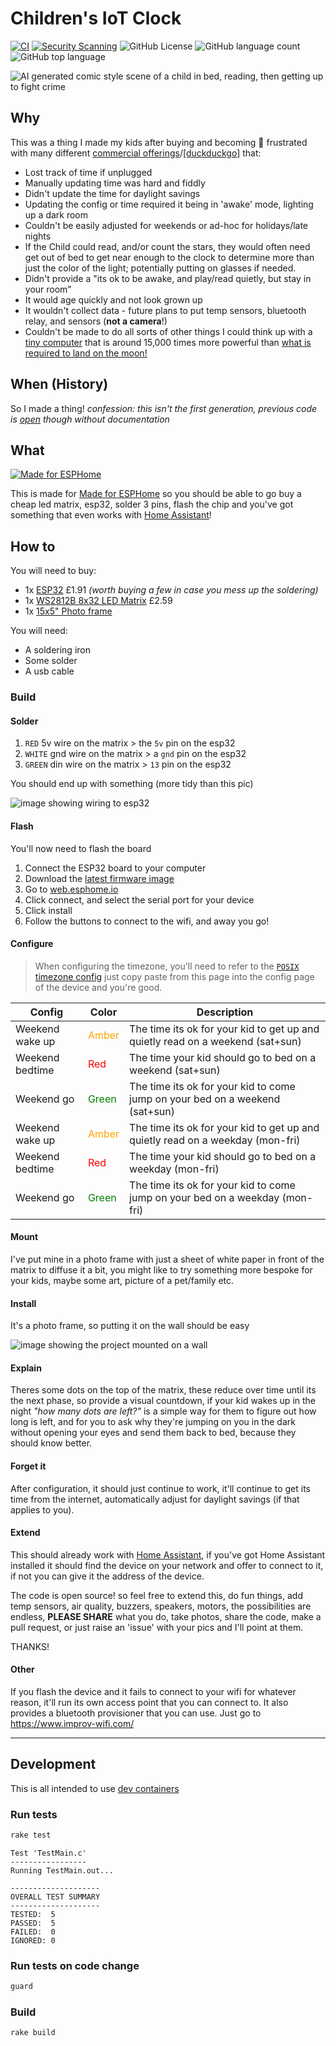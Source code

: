 # Children's IoT Clock
[![CI](https://github.com/chrisns/childrens-clock/actions/workflows/ci.yaml/badge.svg)](https://github.com/chrisns/childrens-clock/actions/workflows/ci.yaml)
[![Security Scanning](https://github.com/chrisns/childrens-clock/actions/workflows/security.yml/badge.svg)](https://github.com/chrisns/childrens-clock/actions/workflows/security.yml)
![GitHub License](https://img.shields.io/github/license/chrisns/childrens-clock)
![GitHub language count](https://img.shields.io/github/languages/count/chrisns/childrens-clock)
![GitHub top language](https://img.shields.io/github/languages/top/chrisns/childrens-clock)

![AI generated comic style scene of a child in bed, reading, then getting up to fight crime](./docs/images/comic.png)

## Why

This was a thing I made my kids after buying and becoming 🤯 frustrated with many different [commercial offerings](https://www.google.com/search?q=childrens+coloured+clock+wake+up&udm=3)/[[duckduckgo]](https://duckduckgo.com/?q=childrens+clock+wake+up&iar=shopping) that:
  - Lost track of time if unplugged
  - Manually updating time was hard and fiddly
  - Didn't update the time for daylight savings
  - Updating the config or time required it being in 'awake' mode, lighting up a dark room
  - Couldn't be easily adjusted for weekends or ad-hoc for holidays/late nights
  - If the Child could read, and/or count the stars, they would often need get out of bed to get near enough to the clock to determine more than just the color of the light; potentially putting on glasses if needed.
  - Didn't provide a "its ok to be awake, and play/read quietly, but stay in your room"
  - It would age quickly and not look grown up
  - It wouldn't collect data - future plans to put temp sensors, bluetooth relay, and sensors (**not a camera**!)
  - Couldn't be made to do all sorts of other things I could think up with a [tiny computer](https://en.wikipedia.org/wiki/ESP32) that is around 15,000 times more powerful than [what is required to land on the moon!](https://en.wikipedia.org/wiki/Apollo_Guidance_Computer)

## When (History)
So I made a thing! _confession: this isn't the first generation, previous code is [open](https://github.com/chrisns/my-esphome-devices/blob/d97260ce4b8e330513456011d3693e02f36b1b73/noahclock.yaml) though without documentation_


## What

[![Made for ESPHome](https://esphome.io/_static/made-for-esphome-black-on-white.svg)](https://esphome.io/guides/made_for_esphome)

This is made for [Made for ESPHome](https://esphome.io/) so you should be able to go buy a cheap led matrix, esp32, solder 3 pins, flash the chip and you've got something that even works with [Home Assistant](https://www.home-assistant.io/)!


## How to

You will need to buy:
  - 1x [ESP32](https://www.aliexpress.com/item/1005006692499859.html) £1.91 _(worth buying a few in case you mess up the soldering)_
  - 1x [WS2812B 8x32 LED Matrix](https://www.aliexpress.com/item/1005002399031444.html) £2.59
  - 1x [15x5" Photo frame](https://www.amazon.co.uk/dp/B0BBPJPFC9)

You will need:
  - A soldering iron
  - Some solder
  - A usb cable

### Build

#### Solder
  1. `RED` 5v wire on the matrix > the `5v` pin on the esp32
  1. `WHITE` gnd wire on the matrix > a `gnd` pin on the esp32
  1. `GREEN` din wire on the matrix > `13` pin on the esp32

You should end up with something (more tidy than this pic)

![image showing wiring to esp32](docs/images/IMG_4181.jpeg)

#### Flash

You'll now need to flash the board
1. Connect the ESP32 board to your computer
1. Download the [latest firmware image](https://github.com/chrisns/childrens-clock/releases/latest/download/firmware-factory.bin)
1. Go to [web.esphome.io](https://web.esphome.io/)
1. Click connect, and select the serial port for your device
1. Click install
1. Follow the buttons to connect to the wifi, and away you go!

#### Configure

> When configuring the timezone, you'll need to refer to the [`POSIX` timezone config](https://github.com/nayarsystems/posix_tz_db/blob/master/zones.csv) just copy paste from this page into the config page of the device and you're good.

| Config          | Color                                   | Description                                                                    |
| --------------- | --------------------------------------- | -------------------------------------------------------------------------------|
| Weekend wake up | <span style="color:orange">Amber</span> | The time its ok for your kid to get up and quietly read on a weekend (sat+sun) |
| Weekend bedtime | <span style="color:red">Red</span>      | The time your kid should go to bed on a weekend (sat+sun)                      |
| Weekend go      | <span style="color:green">Green</span>  | The time its ok for your kid to come jump on your bed on a weekend (sat+sun)   |
| Weekend wake up | <span style="color:orange">Amber</span> | The time its ok for your kid to get up and quietly read on a weekday (mon-fri) |
| Weekend bedtime | <span style="color:red">Red</span>      | The time your kid should go to bed on a weekday (mon-fri)                      |
| Weekend go      | <span style="color:green">Green</span>  | The time its ok for your kid to come jump on your bed on a weekday (mon-fri)   |

#### Mount

I've put mine in a photo frame with just a sheet of white paper in front of the matrix to diffuse it a bit, you might like to try something more bespoke for your kids, maybe some art, picture of a pet/family etc.

#### Install

It's a photo frame, so putting it on the wall should be easy

![image showing the project mounted on a wall](./docs/images/daytime.jpeg)

#### Explain

Theres some dots on the top of the matrix, these reduce over time until its the next phase, so provide a visual countdown, if your kid wakes up in the night _"how many dots are left?"_ is a simple way for them to figure out how long is left, and for you to ask why they're jumping on you in the dark without opening your eyes and send them back to bed, because they should know better.

#### Forget it

After configuration, it should just continue to work, it'll continue to get its time from the internet, automatically adjust for daylight savings (if that applies to you).


#### Extend

This should already work with [Home Assistant](https://www.home-assistant.io/), if you've got Home Assistant installed it should find the device on your network and offer to connect to it, if not you can give it the address of the device.

The code is open source! so feel free to extend this, do fun things, add temp sensors, air quality, buzzers, speakers, motors, the possibilities are endless, **PLEASE SHARE** what you do, take photos, share the code, make a pull request, or just raise an 'issue' with your pics and I'll point at them.

THANKS!


#### Other

If you flash the device and it fails to connect to your wifi for whatever reason, it'll run its own access point that you can connect to. It also provides a bluetooth provisioner that you can use. Just go to https://www.improv-wifi.com/

---

## Development

This is all intended to use [dev containers](https://containers.dev/)

### Run tests

```bash
rake test
```

```raw
Test 'TestMain.c'
-----------------
Running TestMain.out...

--------------------
OVERALL TEST SUMMARY
--------------------
TESTED:  5
PASSED:  5
FAILED:  0
IGNORED: 0
```

### Run tests on code change

```bash
guard
```

### Build
```bash
rake build
```
